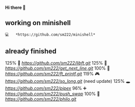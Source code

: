 ####	Hi there 👋

##	working on minishell
	💻	*https://github.com/sm222/minishell*

##	already finished
 125%	📘	*https://github.com/sm222/libft.git*
 125%	📝	*https://github.com/sm222/get_next_line.git*
 100%	💬	*https://github.com/sm222/ft_printf.git*
 119%	🎮	*https://github.com/sm222/so_long.git* (need update)
 125%	🕳 	*https://github.com/sm222/pipex*
  96%	➕	*https://github.com/sm222/push_swap*
 100%	🍝	*https://github.com/sm222/philo.git*


<!--
**sm222/sm222** is a ✨ _special_ ✨ repository because its `README.md` (this file) appears on your GitHub profile.

Here are some ideas to get you started:

- 🔭 I’m currently working on ...
- 🌱 I’m currently learning ...
- 👯 I’m looking to collaborate on ...
- 🤔 I’m looking for help with ...
- 💬 Ask me about ...
- 📫 How to reach me: ...
- 😄 Pronouns: ...
- ⚡ Fun fact: ...
-->
